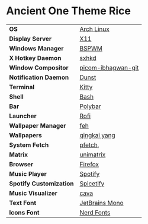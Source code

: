 # Ancient One Theme Rice

<table>
  <tr>
    <td><b>OS</b></td>
    <td><a href="https://archlinux.org/" target="_blank">Arch Linux</a></td>
  <tr>
  <tr>
    <td><b>Display Server</b></td>
    <td><a href="https://www.x.org/" target="_blank">X11</a></td>
  <tr>
  <tr>
    <td><b>Windows Manager</b></td>
    <td><a href="https://github.com/phuhl/bspwm-rounded" target="_blank">BSPWM</a></td>
  <tr>
  <tr>
    <td><b>X Hotkey Daemon</b></td>
    <td><a href="https://wiki.archlinux.org/title/Sxhkd" target="_blank">sxhkd</a></td>
  <tr>
  <tr>
    <td><b>Window Compositor</b></td>
    <td><a href="https://github.com/ibhagwan/picom" target="_blank">picom-ibhagwan-git</a></td>
  <tr>
  <tr>
    <td><b>Notification Daemon</b></td>
    <td><a href="https://wiki.archlinux.org/title/Dunst" target="_blank">Dunst</a></td>
  <tr>
  <tr>
    <td><b>Terminal</b></td>
    <td><a href="https://wiki.archlinux.org/title/Kitty" target="_blank">Kitty</a></td>
  <tr>
  <tr>
    <td><b>Shell</b></td>
    <td><a href="https://wiki.archlinux.org/title/bash" target="_blank">Bash</a></td>
  <tr>
  <tr>
    <td><b>Bar</b></td>
    <td><a href="https://wiki.archlinux.org/title/Polybar" target="_blank">Polybar</a></td>
  <tr>
  <tr>
    <td><b>Launcher</b></td>
    <td><a href="https://wiki.archlinux.org/title/Rofi" target="_blank">Rofi</a></td>
  <tr>
  <tr>
    <td><b>Wallpaper Manager</b></td>
    <td><a href="https://wiki.archlinux.org/title/feh" target="_blank">feh</a></td>
  <tr>
  <tr>
    <td><b>Wallpapers</b></td>
    <td><a href="https://qingkai.artstation.com/" target="_blank">qingkai yang</a></td>
  <tr>
  <tr>
    <td><b>System Fetch</b></td>
    <td>
      <a href="https://github.com/dylanaraps/pfetch" target="_blank">pfetch</a>, 
    </td>
  <tr>
  <tr>
    <td><b>Matrix</b></td>
    <td>
      <a href="https://github.com/will8211/unimatrix" target="_blank">unimatrix</a> 
    </td>
  <tr>
  <tr>
    <td><b>Browser</b></td>
    <td><a href="https://wiki.archlinux.org/title/firefox" target="_blank">Firefox</a></td>
  <tr>
  <tr>
    <td><b>Music Player</b></td>
    <td><a href="https://wiki.archlinux.org/title/spotify" target="_blank">Spotify</a></td>
  <tr>
  <tr>
    <td><b>Spotify Customization</b></td>
    <td><a href="https://github.com/spicetify/spicetify-cli" target="_blank">Spicetify</a></td>
  <tr>
  <tr>
    <td><b>Music Visualizer</b></td>
    <td><a href="https://github.com/karlstav/cava" target="_blank">cava</a></td>
  <tr>
  <tr>
    <td><b>Text Font</b></td>
    <td><a href="https://www.jetbrains.com/lp/mono/" target="_blank">JetBrains Mono</a></td>
  <tr>
  <tr>
    <td><b>Icons Font</b></td>
    <td><a href="https://github.com/ryanoasis/nerd-fonts" target="_blank">Nerd Fonts</a></td>
  <tr>

</table>

